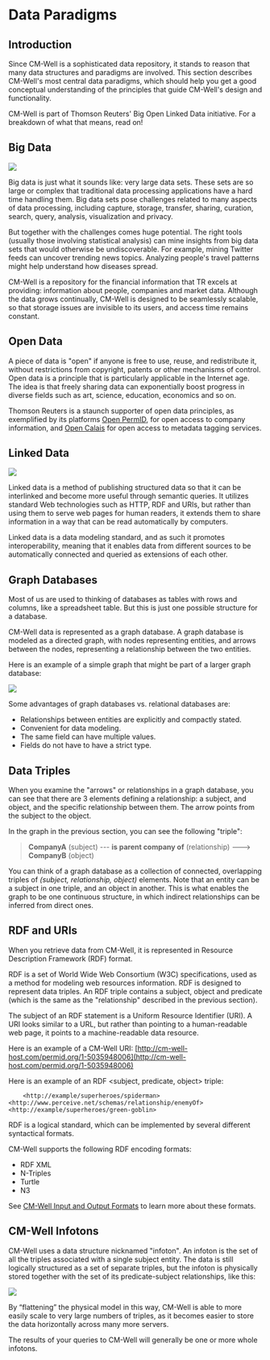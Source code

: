 # Data Paradigms



## Introduction
Since CM-Well is a sophisticated data repository, it stands to reason that many data structures and paradigms are involved. This section describes CM-Well's most central data paradigms, which should help you get a good conceptual understanding of the principles that guide CM-Well's design and functionality.

CM-Well is part of Thomson Reuters' Big Open Linked Data initiative. For a breakdown of what that means, read on!

## Big Data

<img src="../_Images/bigdata.jpg">

Big data is just what it sounds like: very large data sets. These sets are so large or complex that traditional data processing applications have a hard time handling them. Big data sets pose challenges related to many aspects of data processing, including capture, storage, transfer, sharing, curation, search, query, analysis, visualization and privacy. 

But together with the challenges comes huge potential. The right tools (usually those involving statistical analysis) can mine insights from big data sets that would otherwise be undiscoverable. For example, mining Twitter feeds can uncover trending news topics. Analyzing people's travel patterns might help understand how diseases spread.

CM-Well is a repository for the financial information that TR excels at providing: information about people, companies and market data. Although the data grows continually, CM-Well is designed to be seamlessly scalable, so that storage issues are invisible to its users, and access time remains constant.

## Open Data
A piece of data is "open" if anyone is free to use, reuse, and redistribute it, without restrictions from copyright, patents or other mechanisms of control. Open data is a principle that is particularly applicable in the Internet age. The idea is that freely sharing data can exponentially boost progress in diverse fields such as art, science, education, economics and so on. 

Thomson Reuters is a staunch supporter of open data principles, as exemplified by its platforms [Open PermID](https://permid.org/), for open access to company information, and [Open Calais](http://www.opencalais.com/) for open access to metadata tagging services.

## Linked Data

<img src="../_Images/LinkedData.jpg">

Linked data is a method of publishing structured data so that it can be interlinked and become more useful through semantic queries. It utilizes standard Web technologies such as HTTP, RDF and URIs, but rather than using them to serve web pages for human readers, it extends them to share information in a way that can be read automatically by computers. 

Linked data is a data modeling standard, and as such it promotes interoperability, meaning that it enables data from different sources to be automatically connected and queried as extensions of each other.

## Graph Databases
Most of us are used to thinking of databases as tables with rows and columns, like a spreadsheet table. But this is just one possible structure for a database.

CM-Well data is represented as a graph database. A graph database is modeled as a directed graph, with nodes representing entities, and arrows between the nodes, representing a relationship between the two entities.

Here is an example of a simple graph that might be part of a larger graph database:

<img src="../_Images/small-graph-database.png">

Some advantages of graph databases vs. relational databases are:

* Relationships between entities are explicitly and compactly stated.
* Convenient for data modeling.
* The same field can have multiple values.
* Fields do not have to have a strict type.

## Data Triples
When you examine the "arrows" or relationships in a graph database, you can see that there are 3 elements defining a relationship: a subject, and object, and the specific relationship between them. The arrow points from the subject to the object.

In the graph in the previous section, you can see the following "triple":

>**CompanyA** (subject)  --- **is parent company of** (relationship) ---> **CompanyB** (object)

You can think of a graph database as a collection of connected, overlapping triples of  *(subject, relationship, object)* elements. Note that an entity can be a subject in one triple, and an object in another. This is what enables the graph to be one continuous structure, in which indirect relationships can be inferred from direct ones.

## RDF and URIs
When you retrieve data from CM-Well, it is represented in Resource Description Framework (RDF) format.

RDF is a set of World Wide Web Consortium (W3C) specifications, used as a method for modeling web resources information. RDF is designed to represent data triples. An RDF triple contains a subject, object and predicate (which is the same as the "relationship" described in the previous section).

The subject of an RDF statement is a Uniform Resource Identifier (URI). A URI looks similar to a URL, but rather than pointing to a human-readable web page, it points to a machine-readable data resource.

Here is an example of a CM-Well URI: [http://cm-well-host.com/permid.org/1-5035948006](http://cm-well-host.com/permid.org/1-5035948006) 

Here is an example of an RDF \<subject, predicate, object\> triple:

```
    <http://example/superheroes/spiderman> <http://www.perceive.net/schemas/relationship/enemyOf> <http://example/superheroes/green-goblin>
```

RDF is a logical standard, which can be implemented by several different syntactical formats. 

CM-Well supports the following RDF encoding formats:

* RDF XML
* N-Triples
* Turtle
* N3

See [CM-Well Input and Output Formats](..\APIReference\UsageTopics\API.InputAndOutputFormats.md) to learn more about these formats.

## CM-Well Infotons
CM-Well uses a data structure nicknamed "infoton". An infoton is the set of all the triples associated with a single subject entity. The data is still logically structured as a set of separate triples, but the infoton is physically stored together with the set of its predicate-subject relationships, like this:

<img src="../_Images/Infoton.png" align="middle">

By “flattening” the physical model in this way, CM-Well is able to more easily scale to very large numbers of triples, as it becomes easier to store the data horizontally across many more servers.

The results of your queries to CM-Well will generally be one or more whole infotons.

